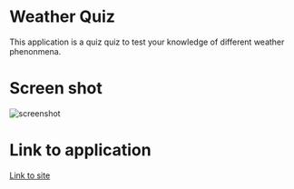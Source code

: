 # Weather Quiz

This application is a quiz quiz to test your knowledge of different weather phenonmena.

# Screen shot

![screenshot](https://user-images.githubusercontent.com/78703743/114324945-6efc8600-9aea-11eb-8a4a-6ecf59f355b1.jpg)

# Link to application

[Link to site](https://jakelw96.github.io/weather-quiz/)
